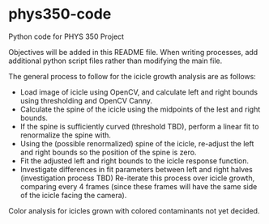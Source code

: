 # phys350-code
Python code for PHYS 350 Project

Objectives will be added in this README file. When writing processes, add additional python script files rather than modifying the main file.

The general process to follow for the icicle growth analysis are as follows:

- Load image of icicle using OpenCV, and calculate left and right bounds using thresholding and OpenCV Canny.
- Calculate the spine of the icicle using the midpoints of the lest and right bounds.
- If the spine is sufficiently curved (threshold TBD), perform a linear fit to renormalize the spine with.
- Using the (possible renormalized) spine of the icicle, re-adjust the left and right bounds so the position of the spine is zero.
- Fit the adjusted left and right bounds to the icicle response function.
- Investigate differences in fit parameters between left and right halves (investigation process TBD)
Re-iterate this process over icicle growth, comparing every 4 frames (since these frames will have the same side of the icicle facing the camera).

Color analysis for icicles grown with colored contaminants not yet decided.

